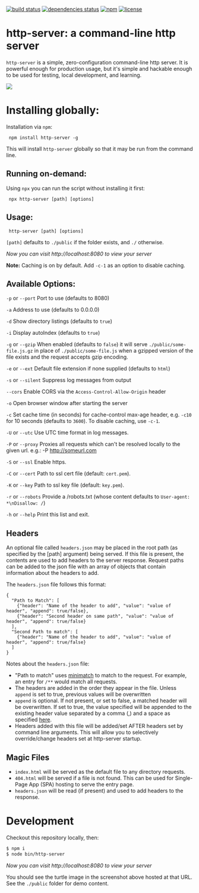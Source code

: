[![build status](https://img.shields.io/travis/indexzero/http-server.svg?style=flat-square)](https://travis-ci.org/indexzero/http-server)
[![dependencies status](https://img.shields.io/david/indexzero/http-server.svg?style=flat-square)](https://david-dm.org/indexzero/http-server)
[![npm](https://img.shields.io/npm/v/http-server.svg?style=flat-square)](https://www.npmjs.com/package/http-server)
[![license](https://img.shields.io/github/license/indexzero/http-server.svg?style=flat-square)](https://github.com/indexzero/http-server)

# http-server: a command-line http server

`http-server` is a simple, zero-configuration command-line http server.  It is powerful enough for production usage, but it's simple and hackable enough to be used for testing, local development, and learning.

![](https://github.com/nodeapps/http-server/raw/master/screenshots/public.png)

# Installing globally:

Installation via `npm`:

     npm install http-server -g

This will install `http-server` globally so that it may be run from the command line.

## Running on-demand:

Using `npx` you can run the script without installing it first:

     npx http-server [path] [options]

## Usage:

     http-server [path] [options]

`[path]` defaults to `./public` if the folder exists, and `./` otherwise.

*Now you can visit http://localhost:8080 to view your server*

**Note:** Caching is on by default. Add `-c-1` as an option to disable caching.

## Available Options:

`-p` or `--port` Port to use (defaults to 8080)

`-a` Address to use (defaults to 0.0.0.0)

`-d` Show directory listings (defaults to `true`)

`-i` Display autoIndex (defaults to `true`)

`-g` or `--gzip` When enabled (defaults to `false`) it will serve `./public/some-file.js.gz` in place of `./public/some-file.js` when a gzipped version of the file exists and the request accepts gzip encoding.

`-e` or `--ext` Default file extension if none supplied (defaults to `html`)

`-s` or `--silent` Suppress log messages from output

`--cors` Enable CORS via the `Access-Control-Allow-Origin` header

`-o` Open browser window after starting the server

`-c` Set cache time (in seconds) for cache-control max-age header, e.g. `-c10` for 10 seconds (defaults to `3600`). To disable caching, use `-c-1`.

`-U` or `--utc` Use UTC time format in log messages.

`-P` or `--proxy` Proxies all requests which can't be resolved locally to the given url. e.g.: -P http://someurl.com

`-S` or `--ssl` Enable https.

`-C` or `--cert` Path to ssl cert file (default: `cert.pem`).

`-K` or `--key` Path to ssl key file (default: `key.pem`).

`-r` or `--robots` Provide a /robots.txt (whose content defaults to `User-agent: *\nDisallow: /`)

`-h` or `--help` Print this list and exit.

## Headers

An optional file called `headers.json` may be placed in the root path (as specified by the [path] argument) being
served.  If this file is present, the contents are used to add headers to the server response.  Request paths can be
added to the json file with an array of objects that contain information about the headers to add.

The `headers.json` file follows this format:
```
{
  "Path to Match": [
    {"header": "Name of the header to add", "value": "value of header", "append": true/false},
    {"header": "Second header on same path", "value": "value of header", "append": true/false}
  ],
  "Second Path to match": [
    {"header": "Name of the header to add", "value": "value of header", "append": true/false}
  ]
}
```

Notes about the `headers.json` file:
- "Path to match" uses [minimatch](https://www.npmjs.com/package/minimatch) to match to the request.  For example,
  an entry for `/**` would match all requests.
- The headers are added in the order they appear in the file.  Unless `append` is set to true, previous values will
  be overwritten
- `append` is optional.  If not present, or set to false, a matched header will be overwritten.  If set to true,
  the value specified will be appended to the existing header value separated by a comma (,) and a space as
  specified [here](https://tools.ietf.org/html/rfc7230#section-3.2).
- Headers added with this file will be added/set AFTER headers set by command line arguments.  This will allow you
  to selectively override/change headers set at http-server startup.


## Magic Files

- `index.html` will be served as the default file to any directory requests.
- `404.html` will be served if a file is not found. This can be used for Single-Page App (SPA) hosting to serve the entry page.
- `headers.json` will be read (if present) and used to add headers to the response.

# Development

Checkout this repository locally, then:

```sh
$ npm i
$ node bin/http-server
```

*Now you can visit http://localhost:8080 to view your server*

You should see the turtle image in the screenshot above hosted at that URL. See
the `./public` folder for demo content.
